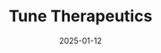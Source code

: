---  
layout: startup_page  
title: "Tune Therapeutics"  
id: "tunetx.com"  
permalink: "/tunetherapeuticstunetx.com01122025/"  
website: "https://tunetx.com/"  
funding_round: "Series B"  
funding_amount: "$175M"  
investors: "New Enterprise Associates, Yosemite, Regeneron Ventures, Hevolution Foundation"  
about: "Tune Therapeutics is a leading epigenome editing company developing gene, cell, and regenerative therapies using its TEMPO platform. Their focus is on treating common and chronic diseases, with a current clinical-stage drug (Tune-401) for chronic Hepatitis B. The company aims to expand the application of epigenetic therapies."  
markets: "Biotechnology, Gene Therapy, Epigenome Editing, Health Care, Therapeutics"  
hq: "Durham, North Carolina, United States"  
founded_year: "2020"  
linkedin: "https://www.linkedin.com/company/tunetx"  
twitter: "https://twitter.com/tunetx_news"  
instagram: ""  
facebook: ""  
crunchbase: "https://www.crunchbase.com/organization/tune-therapeutics"  
pitchbook: "https://pitchbook.com/profiles/company/482022-46"  

date_display: "12-Jan-2025"  
date: "2025-01-12"

# SEO Optimization  
meta_title: "Tune Therapeutics - Series B Funding ($175M)"  
meta_description: "Tune Therapeutics, Tune Therapeutics is a leading epigenome editing company developing gene, cell, and regenerative therapies using its TEMPO platform. Their focus is on..."  
meta_keywords: "Tune Therapeutics, Biotechnology, Gene Therapy, Epigenome Editing, Health Care, Therapeutics, Series B funding"  
canonical_url: "https://startup.projectstartups.com/tunetherapeuticstunetx.com01122025/"  
---